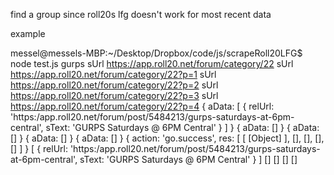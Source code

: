find a group since roll20s lfg doesn't work for most recent data

example

  messel@messels-MBP:~/Desktop/Dropbox/code/js/scrapeRoll20LFG$ node test.js gurps
  sUrl https://app.roll20.net/forum/category/22
  sUrl https://app.roll20.net/forum/category/22?p=1
  sUrl https://app.roll20.net/forum/category/22?p=2
  sUrl https://app.roll20.net/forum/category/22?p=3
  sUrl https://app.roll20.net/forum/category/22?p=4
  { aData: 
     [ { relUrl: 'https:/app.roll20.net/forum/post/5484213/gurps-saturdays-at-6pm-central',
         sText: 'GURPS Saturdays @ 6PM Central' } ] }
  { aData: [] }
  { aData: [] }
  { aData: [] }
  { aData: [] }
  { action: 'go.success', res: [ [ [Object] ], [], [], [], [] ] }
  [ { relUrl: 'https:/app.roll20.net/forum/post/5484213/gurps-saturdays-at-6pm-central',
      sText: 'GURPS Saturdays @ 6PM Central' } ]
  []
  []
  []
  []
